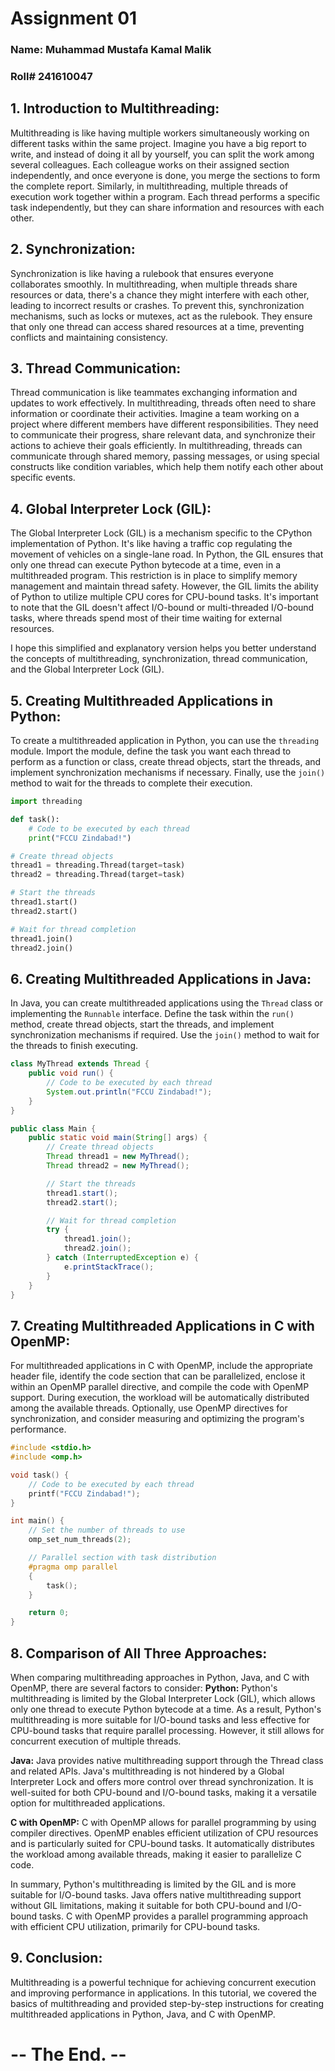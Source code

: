 # Assignment 01
### Name: Muhammad Mustafa Kamal Malik
### Roll# 241610047



## 1. Introduction to Multithreading:
Multithreading is like having multiple workers simultaneously working on different tasks within the same project. Imagine you have a big report to write, and instead of doing it all by yourself, you can split the work among several colleagues. Each colleague works on their assigned section independently, and once everyone is done, you merge the sections to form the complete report. Similarly, in multithreading, multiple threads of execution work together within a program. Each thread performs a specific task independently, but they can share information and resources with each other.

## 2. Synchronization:
Synchronization is like having a rulebook that ensures everyone collaborates smoothly. In multithreading, when multiple threads share resources or data, there's a chance they might interfere with each other, leading to incorrect results or crashes. To prevent this, synchronization mechanisms, such as locks or mutexes, act as the rulebook. They ensure that only one thread can access shared resources at a time, preventing conflicts and maintaining consistency.

## 3. Thread Communication:
Thread communication is like teammates exchanging information and updates to work effectively. In multithreading, threads often need to share information or coordinate their activities. Imagine a team working on a project where different members have different responsibilities. They need to communicate their progress, share relevant data, and synchronize their actions to achieve their goals efficiently. In multithreading, threads can communicate through shared memory, passing messages, or using special constructs like condition variables, which help them notify each other about specific events.

## 4. Global Interpreter Lock (GIL):
The Global Interpreter Lock (GIL) is a mechanism specific to the CPython implementation of Python. It's like having a traffic cop regulating the movement of vehicles on a single-lane road. In Python, the GIL ensures that only one thread can execute Python bytecode at a time, even in a multithreaded program. This restriction is in place to simplify memory management and maintain thread safety. However, the GIL limits the ability of Python to utilize multiple CPU cores for CPU-bound tasks. It's important to note that the GIL doesn't affect I/O-bound or multi-threaded I/O-bound tasks, where threads spend most of their time waiting for external resources.

I hope this simplified and explanatory version helps you better understand the concepts of multithreading, synchronization, thread communication, and the Global Interpreter Lock (GIL).

## 5. Creating Multithreaded Applications in Python:
To create a multithreaded application in Python, you can use the `threading` module. Import the module, define the task you want each thread to perform as a function or class, create thread objects, start the threads, and implement synchronization mechanisms if necessary. Finally, use the `join()` method to wait for the threads to complete their execution.
```python
import threading

def task():
    # Code to be executed by each thread
    print("FCCU Zindabad!")

# Create thread objects
thread1 = threading.Thread(target=task)
thread2 = threading.Thread(target=task)

# Start the threads
thread1.start()
thread2.start()

# Wait for thread completion
thread1.join()
thread2.join()

```

## 6. Creating Multithreaded Applications in Java:
In Java, you can create multithreaded applications using the `Thread` class or implementing the `Runnable` interface. Define the task within the `run()` method, create thread objects, start the threads, and implement synchronization mechanisms if required. Use the `join()` method to wait for the threads to finish executing.

```java
class MyThread extends Thread {
    public void run() {
        // Code to be executed by each thread
        System.out.println("FCCU Zindabad!");
    }
}

public class Main {
    public static void main(String[] args) {
        // Create thread objects
        Thread thread1 = new MyThread();
        Thread thread2 = new MyThread();

        // Start the threads
        thread1.start();
        thread2.start();

        // Wait for thread completion
        try {
            thread1.join();
            thread2.join();
        } catch (InterruptedException e) {
            e.printStackTrace();
        }
    }
}

```

## 7. Creating Multithreaded Applications in C with OpenMP:
For multithreaded applications in C with OpenMP, include the appropriate header file, identify the code section that can be parallelized, enclose it within an OpenMP parallel directive, and compile the code with OpenMP support. During execution, the workload will be automatically distributed among the available threads. Optionally, use OpenMP directives for synchronization, and consider measuring and optimizing the program's performance.

```C
#include <stdio.h>
#include <omp.h>

void task() {
    // Code to be executed by each thread
    printf("FCCU Zindabad!");
}

int main() {
    // Set the number of threads to use
    omp_set_num_threads(2);

    // Parallel section with task distribution
    #pragma omp parallel
    {
        task();
    }

    return 0;
}

```

## 8. Comparison of All Three Approaches:
When comparing multithreading approaches in Python, Java, and C with OpenMP, there are several factors to consider:
**Python:**
Python's multithreading is limited by the Global Interpreter Lock (GIL), which allows only one thread to execute Python bytecode at a time. As a result, Python's multithreading is more suitable for I/O-bound tasks and less effective for CPU-bound tasks that require parallel processing. However, it still allows for concurrent execution of multiple threads.

**Java:**
Java provides native multithreading support through the Thread class and related APIs. Java's multithreading is not hindered by a Global Interpreter Lock and offers more control over thread synchronization. It is well-suited for both CPU-bound and I/O-bound tasks, making it a versatile option for multithreaded applications.

**C with OpenMP:**
C with OpenMP allows for parallel programming by using compiler directives. OpenMP enables efficient utilization of CPU resources and is particularly suited for CPU-bound tasks. It automatically distributes the workload among available threads, making it easier to parallelize C code.

In summary, Python's multithreading is limited by the GIL and is more suitable for I/O-bound tasks. Java offers native multithreading support without GIL limitations, making it suitable for both CPU-bound and I/O-bound tasks. C with OpenMP provides a parallel programming approach with efficient CPU utilization, primarily for CPU-bound tasks.

## 9. Conclusion:
Multithreading is a powerful technique for achieving concurrent execution and improving performance in applications. In this tutorial, we covered the basics of multithreading and provided step-by-step instructions for creating multithreaded applications in Python, Java, and C with OpenMP.


# -- The End. --